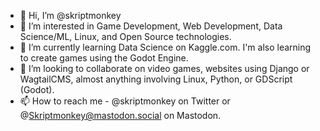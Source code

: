 - 👋 Hi, I’m @skriptmonkey
- 👀 I’m interested in Game Development, Web Development, Data Science/ML, Linux, and Open Source technologies.
- 🌱 I’m currently learning Data Science on Kaggle.com. I'm also learning to create games using the Godot Engine.
- 💞️ I’m looking to collaborate on video games, websites using Django or WagtailCMS, almost anything involving Linux, Python, or GDScript (Godot).
- 📫 How to reach me - @skriptmonkey on Twitter or @Skriptmonkey@mastodon.social on Mastodon.

<!---
skriptmonkey/skriptmonkey is a ✨ special ✨ repository because its `README.md` (this file) appears on your GitHub profile.
You can click the Preview link to take a look at your changes.
--->
